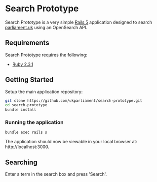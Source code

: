 # Search Prototype

Search Prototype is a very simple [Rails 5](http://rubyonrails.org/) application designed to search [parliament.uk](http://parliament.uk) using an OpenSearch API.

## Requirements
Search Prototype requires the following:
* [Ruby 2.3.1](https://www.ruby-lang.org/en/)

## Getting Started
Setup the main application repository:
```bash
git clone https://github.com/ukparliament/search-prototype.git
cd search-prototype
bundle install
```

### Running the application
```
bundle exec rails s
```
The application should now be viewable in your local browser at: http://localhost:3000.

## Searching
Enter a term in the search box and press 'Search'.
